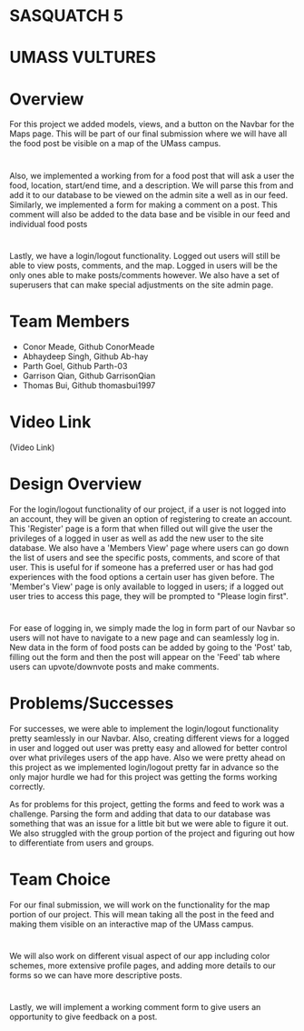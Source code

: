 # SASQUATCH 5

# UMASS VULTURES

# Overview
For this project we added models, views, and a button on the Navbar for the Maps page. This will be part of our final submission where we will have all the food post be visible on a map of the UMass campus.
#
Also, we implemented a working from for a food post that will ask a user the food, location, start/end time, and a description. We will parse this from and add it to our database to be viewed on the admin site a well as in our feed. Similarly, we implemented a form for making a comment on a post. This comment will also be added to the data base and be visible in our feed and individual food posts
#
Lastly, we have a login/logout functionality. Logged out users will still be able to view posts, comments, and the map. Logged in users will be the only ones able to make posts/comments however. We also have a set of superusers that can make special adjustments on the site admin page.

# Team Members

* Conor Meade, Github ConorMeade
* Abhaydeep Singh, Github Ab-hay
* Parth Goel, Github Parth-03
* Garrison Qian, Github GarrisonQian
* Thomas Bui, Github thomasbui1997

# Video Link
(Video Link)


# Design Overview
For the login/logout functionality of our project, if a user is not logged into an account, they will be given an option of registering to create an account. This 'Register' page is a form that when filled out will give the user the privileges of a logged in user as well as add the new user to the site database. We also have a 'Members View' page where users can go down the list of users and see the specific posts, comments, and score of that user. This is useful for if someone has a preferred user or has had god experiences with the food options a certain user has given before. The 'Member's View' page is only available to logged in users; if a logged out user tries to access this page, they will be prompted to "Please login first".
#
For ease of logging in, we simply made the log in form part of our Navbar so users will not have to navigate to a new page and can seamlessly log in. New data in the form of food posts can be added by going to the 'Post' tab, filling out the form and then the post will appear on the 'Feed' tab where users can upvote/downvote posts and make comments.

# Problems/Successes
For successes, we were able to implement the login/logout functionality pretty seamlessly in our Navbar. Also, creating different views for a logged in user and logged out user was pretty easy and allowed for better control over what privileges users of the app have. Also we were pretty ahead on this project as we implemented login/logout pretty far in advance so the only major hurdle we had for this project was getting the forms working correctly.

As for problems for this project, getting the forms and feed to work was a challenge. Parsing the form and adding that data to our database was something that was an issue for a little bit but we were able to figure it out. We also struggled with the group portion of the project and figuring out how to differentiate from users and groups.

# Team Choice
For our final submission, we will work on the functionality for the map portion of our project. This will mean taking all the post in the feed and making them visible on an interactive map of the UMass campus. 
#
We will also work on different visual aspect of our app including color schemes, more extensive profile pages, and adding more details to our forms so we can have more descriptive posts.
#
Lastly, we will implement a working comment form to give users an opportunity to give feedback on a post.